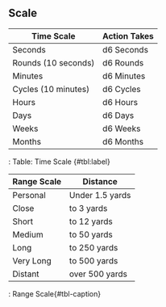 ## Scale





| Time Scale          | Action Takes |
| ------------------- | ------------ |
| Seconds             | d6 Seconds   |
| Rounds (10 seconds) | d6 Rounds    |
| Minutes             | d6 Minutes   |
| Cycles (10 minutes) | d6 Cycles    |
| Hours               | d6 Hours     |
| Days                | d6 Days      |
| Weeks               | d6 Weeks     |
| Months              | d6 Months    |

: Table: Time Scale {#tbl:label}



| Range Scale | Distance        |
| ----------- | --------------- |
| Personal    | Under 1.5 yards |
| Close       | to 3 yards      |
| Short       | to 12 yards     |
| Medium      | to 50 yards     |
| Long        | to 250 yards    |
| Very Long   | to 500 yards    |
| Distant     | over 500 yards  |

: Range Scale{#tbl-caption}
